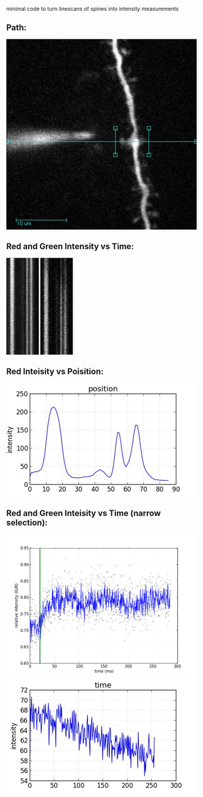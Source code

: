 minimal code to turn linescans of spines into intensity measurements

## Path:
![](demo-path.jpg)

## Red and Green Intensity vs Time:
![](demo-ch1.jpg) ![](demo-ch2.jpg)

## Red Inteisity vs Poisition:
![](demo-x.jpg)

## Red and Green Inteisity vs Time (narrow selection):
![](demo-data.png)
![](demo-y.jpg)
